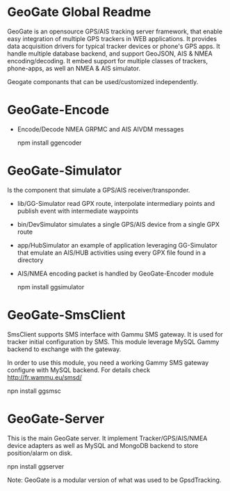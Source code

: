 GeoGate Global Readme
======================

GeoGate is an opensource GPS/AIS tracking server framework, that enable easy
integration of multiple GPS trackers in WEB applications. It provides data
acquisition drivers for typical tracker devices or phone's GPS apps.
It handle multiple database backend, and support GeoJSON, AIS & NMEA encoding/decoding.
It embed support for multiple classes of trackers, phone-apps, as well an NMEA & AIS simulator.

Geogate componants that can be used/customized independently.

GeoGate-Encode
===============
 - Encode/Decode NMEA GRPMC and AIS AIVDM messages

   npm install ggencoder

GeoGate-Simulator
==================

Is the component that simulate a GPS/AIS receiver/transponder.

 - lib/GG-Simulator read GPX route, interpolate intermediary points and publish event with intermediate waypoints
 - bin/DevSimulator simulates a single GPS/AIS device from a single GPX route
 - app/HubSimulator an example of application leveraging GG-Simulator that emulate an AIS/HUB activities using every GPX file found in a directory
 - AIS/NMEA encoding packet is handled by GeoGate-Encoder module

   npm install ggsimulator

GeoGate-SmsClient
==================

   SmsClient supports SMS interface with Gammu SMS gateway.
   It is used for tracker initial configuration by SMS. This module
   leverage MySQL Gammy backend to exchange with the gateway.

   In order to use this module, you need a working Gammy SMS gateway
   configure with MySQL backend. For details check http://fr.wammu.eu/smsd/

   npn install ggsmsc

GeoGate-Server
===============
   This is the main GeoGate server. It implement Tracker/GPS/AIS/NMEA device adapters
   as well as MySQL and MongoDB backend to store position/alarm on disk.

   npn install ggserver


Note: GeoGate is a modular version of what was used to be GpsdTracking.